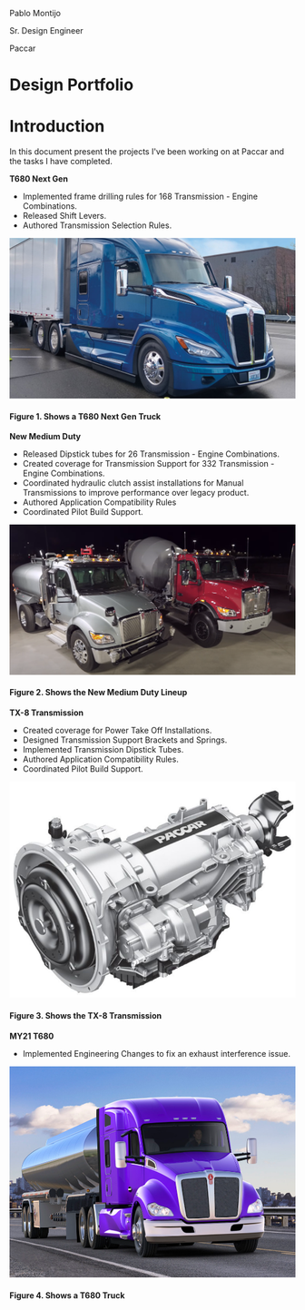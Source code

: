Pablo Montijo

 Sr. Design Engineer
 
 Paccar

# Design Portfolio

# Introduction

 In this document present the projects I've been working on at Paccar and the tasks I have completed.

**T680 Next Gen**

* Implemented frame drilling rules for 168 Transmission - Engine Combinations.
* Released Shift Levers.
* Authored Transmission Selection Rules.
 
![T680 Next Gen](T680_Next_Gen-a.PNG)
#### Figure 1. Shows a T680 Next Gen Truck

**New Medium Duty**

* Released Dipstick tubes for 26 Transmission - Engine Combinations.
* Created coverage for Transmission Support for 332 Transmission - Engine Combinations.
* Coordinated hydraulic clutch assist installations for Manual Transmissions to improve performance over legacy product.
* Authored Application Compatibility Rules
* Coordinated Pilot Build Support.

![New Medium Duty](new_medium_duty.PNG)
#### Figure 2. Shows the New Medium Duty Lineup

**TX-8 Transmission**

* Created coverage for Power Take Off Installations.
* Designed Transmission Support Brackets and Springs.
* Implemented Transmission Dipstick Tubes.
* Authored Application Compatibility Rules.
* Coordinated Pilot Build Support.

![TX-8 Transmission](TX-8_Transmission.PNG)
#### Figure 3. Shows the TX-8 Transmission

**MY21 T680**

* Implemented Engineering Changes to fix an exhaust interference issue.

![MY21 T680](MY21_T680.PNG)
#### Figure 4. Shows a T680 Truck
